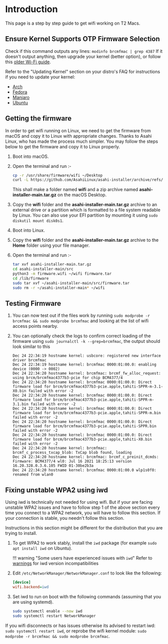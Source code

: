 # Introduction

This page is a step by step guide to get wifi working on T2 Macs.

## Ensure Kernel Supports OTP Firmware Selection

Check if this command outputs any lines: `modinfo brcmfmac | grep 4387` If it doesn't output anything, then upgrade your kernel (better option), or follow this [older Wi-Fi guide](https://github.com/t2linux/wiki/blob/a4b46a7cfbe7efcbb6a0b6111e22172b0f5c4a77/docs/guides/wifi.md).

Refer to the "Updating Kernel" section on your distro's FAQ for instructions if you need to update your kernel:

- [Arch](https://wiki.t2linux.org/distributions/arch/faq/#updating-kernel)
- [Fedora](https://wiki.t2linux.org/distributions/fedora/faq/#updating-kernel)
- [Manjaro](https://wiki.t2linux.org/distributions/manjaro/faq/#updating-kernel)
- [Ubuntu](https://wiki.t2linux.org/distributions/ubuntu/faq/#updating-kernel)

## Getting the firmware

In order to get wifi running on Linux, we need to get the firmware from macOS and copy it to Linux with appropriate changes. Thanks to Asahi Linux, who has made the process much simpler. You may follow the steps below to get the firmware and copy it to Linux properly.

1. Boot into macOS.

2. Open the terminal and run :-

   ```sh
   cp -r /usr/share/firmware/wifi ~/Desktop
   curl -L https://github.com/AsahiLinux/asahi-installer/archive/refs/heads/main.tar.gz > ~/Desktop/asahi-installer-main.tar.gz
   ```

   This shall make a folder named **wifi** and a zip archive named **asahi-installer-main.tar.gz** on the macOS Desktop.

3. Copy the **wifi** folder and the **asahi-installer-main.tar.gz** archive to an external drive or a partition which is formatted to a file system readable by Linux. You can also use your EFI partition by mounting it using `sudo diskutil mount disk0s1`.

4. Boot into Linux.

5. Copy the **wifi** folder and the **asahi-installer-main.tar.gz** archive to the **Home** folder using your file manager.

6. Open the terminal and run :-

   ```sh
   tar xvf asahi-installer-main.tar.gz
   cd asahi-installer-main/src
   python3 -m firmware.wifi ~/wifi firmware.tar
   cd /lib/firmware
   sudo tar xvf ~/asahi-installer-main/src/firmware.tar
   sudo rm -r ~/asahi-installer-main* ~/wifi
   ```

## Testing Firmware

1. You can now test out if the files work by running `sudo modprobe -r brcmfmac && sudo modprobe brcmfmac` and looking at the list of wifi access points nearby.

2. You can optionally check the logs to confirm correct loading of the firmware using `sudo journalctl -k --grep=brcmfmac`, the output should look similar to this

    ```log
    Dec 24 22:34:19 hostname kernel: usbcore: registered new interface driver brcmfmac
    Dec 24 22:34:19 hostname kernel: brcmfmac 0000:01:00.0: enabling device (0000 -> 0002)
    Dec 24 22:34:20 hostname kernel: brcmfmac: brcmf_fw_alloc_request: using brcm/brcmfmac4377b3-pcie for chip BCM4377/4
    Dec 24 22:34:20 hostname kernel: brcmfmac 0000:01:00.0: Direct firmware load for brcm/brcmfmac4377b3-pcie.apple,tahiti-SPPR-m-3.1-X0.bin failed with error -2
    Dec 24 22:34:20 hostname kernel: brcmfmac 0000:01:00.0: Direct firmware load for brcm/brcmfmac4377b3-pcie.apple,tahiti-SPPR-m-3.1.bin failed with error -2
    Dec 24 22:34:20 hostname kernel: brcmfmac 0000:01:00.0: Direct firmware load for brcm/brcmfmac4377b3-pcie.apple,tahiti-SPPR-m.bin failed with error -2
    Dec 24 22:34:20 hostname kernel: brcmfmac 0000:01:00.0: Direct firmware load for brcm/brcmfmac4377b3-pcie.apple,tahiti-SPPR.bin failed with error -2
    Dec 24 22:34:20 hostname kernel: brcmfmac 0000:01:00.0: Direct firmware load for brcm/brcmfmac4377b3-pcie.apple,tahiti-X0.bin failed with error -2
    Dec 24 22:34:20 hostname kernel: brcmfmac: brcmf_c_process_txcap_blob: TxCap blob found, loading
    Dec 24 22:34:20 hostname kernel: brcmfmac: brcmf_c_preinit_dcmds: Firmware: BCM4377/4 wl0: Jul 16 2021 18:25:13 version 16.20.328.0.3.6.105 FWID 01-30be2b3a
    Dec 24 22:34:20 hostname kernel: brcmfmac 0000:01:00.0 wlp1s0f0: renamed from wlan0
    ```

## Fixing unstable WPA2 using iwd

Using iwd is technically not needed for using wifi. But if your are facing unstable WPA2 issues and have to follow step 1 of the above section every time you connect to a WPA2 network, you will have to follow this section. If your connection is stable, you needn't follow this section.

Instructions in this section might be different for the distribution that you are trying to install.

1. To get WPA2 to work stably, install the `iwd` package (for example `sudo apt install iwd` on Ubuntu).

    !!! warning "Some users have experienced issues with `iwd`"
        Refer to [warnings](https://wiki.t2linux.org/#warnings) for iwd version incompatibilities

2. Edit `/etc/NetworkManager/NetworkManager.conf` to look like the following:

    ```ini
    [device]
    wifi.backend=iwd
    ```

3. Set iwd to run on boot with the following commands (assuming that you are using systemd).

    ```sh
    sudo systemctl enable --now iwd
    sudo systemctl restart NetworkManager
    ```

If you wifi disconnects or has issues otherwise its advised to restart iwd: `sudo systemctl restart iwd`, or reprobe the wifi kernel module: `sudo modprobe -r brcmfmac && sudo modprobe brcmfmac`.
